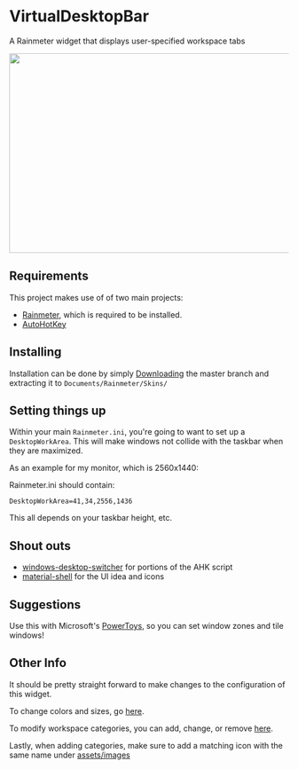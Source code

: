 # VirtualDesktopBar
A Rainmeter widget that displays user-specified workspace tabs

<a href="https://streamable.com/ubweq">
  <img src="https://i.imgur.com/OrpNqET.gif" width="640" height="360"></img>
</a>

## Requirements

This project makes use of of two main projects:
- [Rainmeter](https://www.rainmeter.net/), which is required to be installed.
- [AutoHotKey](https://www.autohotkey.com/)

## Installing

Installation can be done by simply [Downloading](https://github.com/TSedlar/VirtualDesktopBar/archive/master.zip) the master branch and extracting it to `Documents/Rainmeter/Skins/`

## Setting things up

Within your main `Rainmeter.ini`, you're going to want to set up a `DesktopWorkArea`. This will make windows not collide with the taskbar when they are maximized.

As an example for my monitor, which is 2560x1440:

Rainmeter.ini should contain:
```
DesktopWorkArea=41,34,2556,1436
```

This all depends on your taskbar height, etc.

## Shout outs

- [windows-desktop-switcher](https://github.com/pmb6tz/windows-desktop-switcher) for portions of the AHK script
- [material-shell](https://github.com/PapyElGringo/material-shell) for the UI idea and icons

## Suggestions

Use this with Microsoft's [PowerToys](https://github.com/microsoft/PowerToys), so you can set window zones and tile windows!

## Other Info

It should be pretty straight forward to make changes to the configuration of this widget.

To change colors and sizes, go [here](https://github.com/TSedlar/VirtualDesktopBar/blob/master/VirtualDesktopBar.ini#L16-L22).

To modify workspace categories, you can add, change, or remove [here](https://github.com/TSedlar/VirtualDesktopBar/blob/master/VirtualDesktopBar.ini#L32-L48).

Lastly, when adding categories, make sure to add a matching icon with the same name under [assets/images](https://github.com/TSedlar/VirtualDesktopBar/tree/master/assets/images)
